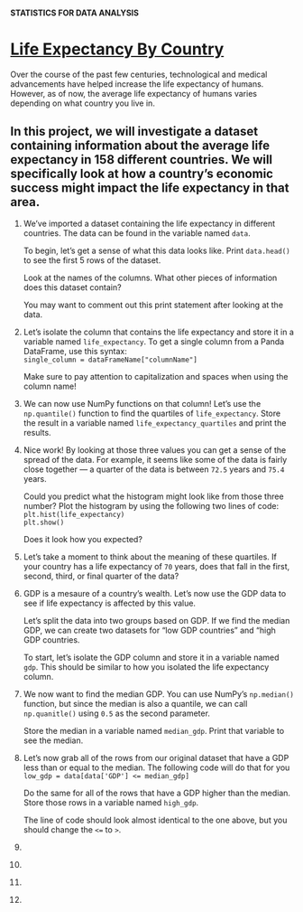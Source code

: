 #### STATISTICS FOR DATA ANALYSIS
# <a href="https://www.codecademy.com/paths/analyze-data-with-python/tracks/ida-6-statistics-for-data-analysis/modules/ida-6-2-quartiles-quantiles/projects/life-expectancy-by-country" target="_blank">Life Expectancy By Country</a>
Over the course of the past few centuries, technological and medical advancements have helped increase the life expectancy of humans. However, as of now, the average life expectancy of humans varies depending on what country you live in.

In this project, we will investigate a dataset containing information about the average life expectancy in 158 different countries. We will specifically look at how a country’s economic success might impact the life expectancy in that area.
------------
1. <p>We’ve imported a dataset containing the life expectancy in different countries. The data can be found in the variable named <code>data</code>.</p><p>To begin, let’s get a sense of what this data looks like. Print <code>data.head()</code> to see the first 5 rows of the dataset.</p><p>Look at the names of the columns. What other pieces of information does this dataset contain?</p><p>You may want to comment out this print statement after looking at the data.</p>
2. <p>Let’s isolate the column that contains the life expectancy and store it in a variable named <code>life_expectancy</code>. To get a single column from a Panda DataFrame, use this syntax:<br /><code>single_column = dataFrameName["columnName"]</code></p><p>Make sure to pay attention to capitalization and spaces when using the column name!</p>
3. <p>We can now use NumPy functions on that column! Let’s use the <code>np.quantile()</code> function to find the quartiles of <code>life_expectancy</code>. Store the result in a variable named <code>life_expectancy_quartiles</code> and print the results.</p>
4. <p>Nice work! By looking at those three values you can get a sense of the spread of the data. For example, it seems like some of the data is fairly close together — a quarter of the data is between <code>72.5</code> years and <code>75.4</code> years.</p><p>Could you predict what the histogram might look like from those three number? Plot the histogram by using the following two lines of code:<br /><code>plt.hist(life_expectancy)</code><br /><code>plt.show()</code></p>Does it look how you expected?
5. <p>Let’s take a moment to think about the meaning of these quartiles. If your country has a life expectancy of <code>70</code> years, does that fall in the first, second, third, or final quarter of the data?</p>
6. <p>GDP is a mesaure of a country’s wealth. Let’s now use the GDP data to see if life expectancy is affected by this value.</p><p>Let’s split the data into two groups based on GDP. If we find the median GDP, we can create two datasets for “low GDP countries” and “high GDP countries.</p><p>To start, let’s isolate the GDP column and store it in a variable named <code>gdp</code>. This should be similar to how you isolated the life expectancy column.</p>
7. <p>We now want to find the median GDP. You can use NumPy’s <code>np.median()</code> function, but since the median is also a quantile, we can call <code>np.quanitle()</code> using <code>0.5</code> as the second parameter.</p><p>Store the median in a variable named <code>median_gdp</code>. Print that variable to see the median.</p>
8. <p>Let’s now grab all of the rows from our original dataset that have a GDP less than or equal to the median. The following code will do that for you<br /><code>low_gdp = data[data['GDP'] <= median_gdp]</code></p><p>Do the same for all of the rows that have a GDP higher than the median. Store those rows in a variable named <code>high_gdp</code>.</p><p>The line of code should look almost identical to the one above, but you should change the <code><=</code> to <code>></code>.</p>
9. <p></p><p></p>
10. <p></p><p></p>
11. <p></p><p></p>
12. <p></p><p></p>
<code>
<p></p>
